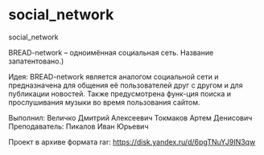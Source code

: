 # social_network
social_network

BREAD-network – одноимённая социальная сеть. Название запатентовано.)

Идея:
BREAD-network является аналогом социальной сети и предназначена для общения её пользователей друг с другом и для публикации новостей. Также предусмотрена функ-ция поиска и прослушивания музыки во время пользования сайтом.

Выполнил:
Величко Дмитрий Алексеевич
Токмаков Артем Денисович
Преподаватель:
Пикалов Иван Юрьевич

Проект в архиве формата rar:
https://disk.yandex.ru/d/6pgTNuYJ9IN3qw
